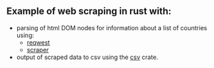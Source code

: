 ## Example of web scraping in rust with:
- parsing of html DOM nodes for information about a list of countries using:
    - [reqwest](https://crates.io/crates/reqwest)
    - [scraper](https://crates.io/crates/scraper)
- output of scraped data to csv using the [csv](https://crates.io/crates/csv) crate.
